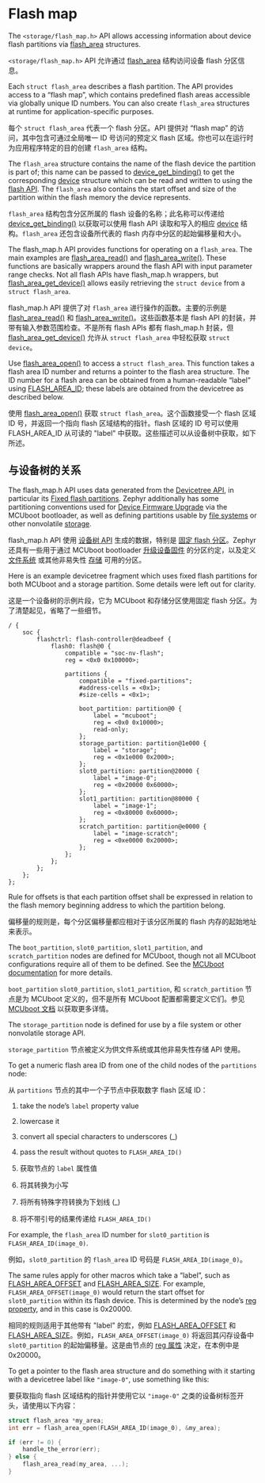 # Flash map

The `<storage/flash_map.h>` API allows accessing information about device flash partitions via [flash_area](https://docs.zephyrproject.org/latest/services/storage/flash_map/flash_map.html#c.flash_area) structures.

`<storage/flash_map.h>` API 允许通过 [flash_area](https://docs.zephyrproject.org/latest/services/storage/flash_map/flash_map.html#c.flash_area) 结构访问设备 flash 分区信息。

Each `struct flash_area` describes a flash partition. The API provides access to a “flash map”, which contains predefined flash areas accessible via globally unique ID numbers. You can also create `flash_area` structures at runtime for application-specific purposes.

每个 `struct flash_area` 代表一个 flash 分区。API 提供对 “flash map” 的访问，其中包含可通过全局唯一 ID 号访问的预定义 flash 区域。你也可以在运行时为应用程序特定的目的创建 `flash_area` 结构。

The `flash_area` structure contains the name of the flash device the partition is part of; this name can be passed to [device_get_binding()](https://docs.zephyrproject.org/latest/kernel/drivers/index.html#c.device_get_binding) to get the corresponding [device](https://docs.zephyrproject.org/latest/kernel/drivers/index.html#c.device) structure which can be read and written to using the [flash API](https://docs.zephyrproject.org/latest/hardware/peripherals/flash.html#flash-api). The `flash_area` also contains the start offset and size of the partition within the flash memory the device represents.

`flash_area` 结构包含分区所属的 flash 设备的名称；此名称可以传递给 [device_get_binding()](https://docs.zephyrproject.org/latest/kernel/drivers/index.html#c.device_get_binding) 以获取可以使用 flash API 读取和写入的相应 [device](https://docs.zephyrproject.org/latest/kernel/drivers/index.html#c.device) 结构。`flash_area` 还包含设备所代表的 flash 内存中分区的起始偏移量和大小。

The flash_map.h API provides functions for operating on a `flash_area`. The main examples are [flash_area_read()](https://docs.zephyrproject.org/latest/services/storage/flash_map/flash_map.html#c.flash_area_read) and [flash_area_write()](https://docs.zephyrproject.org/latest/services/storage/flash_map/flash_map.html#c.flash_area_write). These functions are basically wrappers around the flash API with input parameter range checks. Not all flash APIs have flash_map.h wrappers, but [flash_area_get_device()](https://docs.zephyrproject.org/latest/services/storage/flash_map/flash_map.html#c.flash_area_get_device) allows easily retrieving the `struct device` from a `struct flash_area`.

flash_map.h API 提供了对 `flash_area` 进行操作的函数。主要的示例是 [flash_area_read()](https://docs.zephyrproject.org/latest/services/storage/flash_map/flash_map.html#c.flash_area_read) 和 [flash_area_write()](https://docs.zephyrproject.org/latest/services/storage/flash_map/flash_map.html#c.flash_area_write)。这些函数基本是 flash API 的封装，并带有输入参数范围检查。不是所有 flash APIs 都有 flash_map.h 封装，但 [flash_area_get_device()](https://docs.zephyrproject.org/latest/services/storage/flash_map/flash_map.html#c.flash_area_get_device) 允许从 `struct flash_area` 中轻松获取 `struct device`。

Use [flash_area_open()](https://docs.zephyrproject.org/latest/services/storage/flash_map/flash_map.html#c.flash_area_open) to access a `struct flash_area`. This function takes a flash area ID number and returns a pointer to the flash area structure. The ID number for a flash area can be obtained from a human-readable “label” using [FLASH_AREA_ID](https://docs.zephyrproject.org/latest/services/storage/flash_map/flash_map.html#c.FLASH_AREA_ID); these labels are obtained from the devicetree as described below.

使用 [flash_area_open()](https://docs.zephyrproject.org/latest/services/storage/flash_map/flash_map.html#c.flash_area_open) 获取 `struct flash_area`。这个函数接受一个 flash 区域 ID 号，并返回一个指向 flash 区域结构的指针。flash 区域的 ID 号可以使用 FLASH_AREA_ID 从可读的 "label" 中获取。这些描述可以从设备树中获取，如下所述。

## 与设备树的关系

The flash_map.h API uses data generated from the [Devicetree API](https://docs.zephyrproject.org/latest/build/dts/api/api.html#devicetree-api), in particular its [Fixed flash partitions](https://docs.zephyrproject.org/latest/build/dts/api/api.html#devicetree-flash-api). Zephyr additionally has some partitioning conventions used for [Device Firmware Upgrade](https://docs.zephyrproject.org/latest/services/device_mgmt/dfu.html#dfu) via the MCUboot bootloader, as well as defining partitions usable by [file systems](https://docs.zephyrproject.org/latest/services/file_system/index.html#file-system-api) or other nonvolatile [storage](https://docs.zephyrproject.org/latest/services/storage/index.html#storage-reference).

flash_map.h API 使用 [设备树 API](https://docs.zephyrproject.org/latest/build/dts/api/api.html#devicetree-api) 生成的数据，特别是 [固定 flash 分区](https://docs.zephyrproject.org/latest/build/dts/api/api.html#devicetree-flash-api)。Zephyr 还具有一些用于通过 MCUboot bootloader [升级设备固件](https://docs.zephyrproject.org/latest/services/device_mgmt/dfu.html#dfu) 的分区约定，以及定义 [文件系统](https://docs.zephyrproject.org/latest/services/file_system/index.html#file-system-api) 或其他非易失性 [存储](https://docs.zephyrproject.org/latest/services/storage/index.html#storage-reference) 可用的分区。

Here is an example devicetree fragment which uses fixed flash partitions for both MCUboot and a storage partition. Some details were left out for clarity.

这是一个设备树的示例片段，它为 MCUboot 和存储分区使用固定 flash 分区。为了清楚起见，省略了一些细节。

```dts
/ {
	soc {
		flashctrl: flash-controller@deadbeef {
			flash0: flash@0 {
				compatible = "soc-nv-flash";
				reg = <0x0 0x100000>;

				partitions {
					compatible = "fixed-partitions";
					#address-cells = <0x1>;
					#size-cells = <0x1>;

					boot_partition: partition@0 {
						label = "mcuboot";
						reg = <0x0 0x10000>;
						read-only;
					};
					storage_partition: partition@1e000 {
						label = "storage";
						reg = <0x1e000 0x2000>;
					};
					slot0_partition: partition@20000 {
						label = "image-0";
						reg = <0x20000 0x60000>;
					};
					slot1_partition: partition@80000 {
						label = "image-1";
						reg = <0x80000 0x60000>;
					};
					scratch_partition: partition@e0000 {
						label = "image-scratch";
						reg = <0xe0000 0x20000>;
					};
				};
			};
		};
	};
};
```

Rule for offsets is that each partition offset shall be expressed in relation to the flash memory beginning address to which the partition belong.

偏移量的规则是，每个分区偏移量都应相对于该分区所属的 flash 内存的起始地址来表示。

The `boot_partition`, `slot0_partition`, `slot1_partition`, and `scratch_partition` nodes are defined for MCUboot, though not all MCUboot configurations require all of them to be defined. See the [MCUboot documentation](https://mcuboot.com/) for more details.

`boot_partition` `slot0_partition`, `slot1_partition`, 和 `scratch_partition` 节点是为 MCUboot 定义的，但不是所有 MCUboot 配置都需要定义它们。参见 [MCUboot 文档](https://mcuboot.com/) 以获取更多详情。

The `storage_partition` node is defined for use by a file system or other nonvolatile storage API.

`storage_partition` 节点被定义为供文件系统或其他非易失性存储 API 使用。

To get a numeric flash area ID from one of the child nodes of the `partitions` node:

从 `partitions` 节点的其中一个子节点中获取数字 flash 区域 ID：

1. take the node’s `label` property value

2. lowercase it

3. convert all special characters to underscores (_)

4. pass the result without quotes to `FLASH_AREA_ID()`

1. 获取节点的 `label` 属性值

2. 将其转换为小写

3. 将所有特殊字符转换为下划线 (_)

4. 将不带引号的结果传递给 `FLASH_AREA_ID()`
  
For example, the `flash_area` ID number for `slot0_partition` is `FLASH_AREA_ID(image_0)`.

例如，`slot0_partition` 的 `flash_area` ID 号码是 `FLASH_AREA_ID(image_0)`。

The same rules apply for other macros which take a “label”, such as [FLASH_AREA_OFFSET](https://docs.zephyrproject.org/latest/services/storage/flash_map/flash_map.html#c.FLASH_AREA_OFFSET) and [FLASH_AREA_SIZE](https://docs.zephyrproject.org/latest/services/storage/flash_map/flash_map.html#c.FLASH_AREA_SIZE). For example, `FLASH_AREA_OFFSET(image_0)` would return the start offset for `slot0_partition` within its flash device. This is determined by the node’s [reg property](https://docs.zephyrproject.org/latest/build/dts/api/api.html#devicetree-reg-property), and in this case is 0x20000.

相同的规则适用于其他带有 "label" 的宏，例如 [FLASH_AREA_OFFSET](https://docs.zephyrproject.org/latest/services/storage/flash_map/flash_map.html#c.FLASH_AREA_OFFSET) 和 [FLASH_AREA_SIZE](https://docs.zephyrproject.org/latest/services/storage/flash_map/flash_map.html#c.FLASH_AREA_SIZE)。例如，`FLASH_AREA_OFFSET(image_0)` 将返回其闪存设备中 `slot0_partition` 的起始偏移量。这是由节点的 [reg 属性](https://docs.zephyrproject.org/latest/build/dts/api/api.html#devicetree-reg-property) 决定，在本例中是 0x20000。

To get a pointer to the flash area structure and do something with it starting with a devicetree label like `"image-0"`, use something like this:

要获取指向 flash 区域结构的指针并使用它以 `"image-0"` 之类的设备树标签开头，请使用以下内容：

```c
struct flash_area *my_area;
int err = flash_area_open(FLASH_AREA_ID(image_0), &my_area);

if (err != 0) {
    handle_the_error(err);
} else {
    flash_area_read(my_area, ...);
}
```